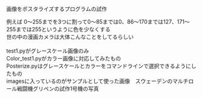 画像をポスタライズするプログラムの試作

例えば
0～255までを3つに割って0～85までは0、86～170までは127、171～255までは255というように色を少なくする<br>
世の中の漫画カメラは大体こんなことをしてるらしい<br><br>
test1.pyがグレースケール画像のみ<br>
Color_test1.pyがカラー画像に対応してみたもの<br>
Posterize.pyはグレースケールとカラーをコマンドラインで選択できるようにしたもの<br>
imagesに入っているのがサンプルとして使った画像　スウェーデンのマルチロール戦闘機グリペンの試作1号機の写真
